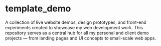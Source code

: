 # template_demo
A collection of live website demos, design prototypes, and front-end experiments created to showcase my web development work. This repository serves as a central hub for all my personal and client demo projects — from landing pages and UI concepts to small-scale web apps.
